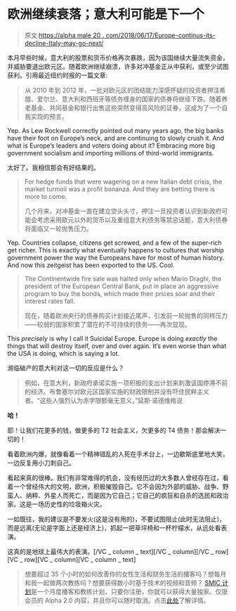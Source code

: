 # 欧洲继续衰落；意大利可能是下一个

> 原文:[https://alpha male 20 . com/2018/06/17/Europe-continus-its-decline-Italy-may-go-next/](https://alphamale20.com/2018/06/17/europe-continues-its-decline-italy-may-go-next/)

本月早些时候，意大利的股票和货币价格再次暴跌，因为该国继续大量流失资金，并威胁要退出欧元区。随着欧洲继续崩溃，许多对冲基金正从中获利，或至少试图获利。引用最近纽约时报的一篇文章:

> 从 2010 年到 2012 年，一批对欧元区的团结能力深感怀疑的投资者押注希腊、爱尔兰、意大利和西班牙等债务缠身的国家的债券将继续下跌。随着养老基金、共同基金和银行出售这些突然变得高风险的证券，这成为了一个自我实现的预言。

Yep. As Lew Rockwell correctly pointed out many years ago, the big banks have their foot on Europe’s neck, and are continuing to slowly crush it. And what is Europe’s leaders and voters doing about it? Embracing more big government socialism and importing millions of third-world immigrants.

太好了。我相信那会有好结果的。

> For hedge funds that were wagering on a new Italian debt crisis, the market turmoil was a profit bonanza. And they are betting there is more to come.
> 
> 几个月来，对冲基金一直在建立空头头寸，押注一旦投资者认识到新政府可能会考虑采用欧元以外的货币以及重组意大利债务等禁忌话题，意大利债券将面临又一轮抛售压力。

Yep. Countries collapse, citizens get screwed, and a few of the super-rich get richer. This is exactly what eventually happens to cultures that worship government power the way the Europeans have for most of human history. And now this zeitgeist has been exported to the US. Cool.

> The Continentwide fire sale was halted only when Mario Draghi, the president of the European Central Bank, put in place an aggressive program to buy the bonds, which made their prices soar and their interest rates fall.
> 
> 现在，随着欧洲央行的债券购买计划接近尾声，引发前一轮抛售的同样压力——较弱的国家积累了潜在的不可持续的债务——再次显现。

This *precisely* is why I call it Suicidal Europe. Europe is doing *exactly* the things that will destroy itself, over and over again. It’s even worse than what the USA is doing, which is saying a lot.

濒临破产的意大利对这一切的反应是什么？

> 例如，在意大利，新政府承诺实施一项积极的支出计划来刺激该国停滞不前的经济。布鲁塞尔对欧元区国家实施的财政限制并没有吓住民粹主义者。“这些人强烈认为赤字限额毫无意义，”延斯·诺德维格说

**哈！**

耶！让我们花更多的钱，做更多的 T2 社会主义，欠更多的 T4 债务！那会解决一切的！

看着欧洲内爆，就像看着一个精神错乱的人死在手术台上，一边歇斯底里地大笑，一边反复用小刀刺自己。

看起来真的很棒。我们有非常难得的机会，没有经历过的大多数人曾经存在过，看着一个曾经伟大的文明，欧洲，积极摧毁自己。它不会因为外部的威胁、战争、野蛮人、纳粹、外星人而死亡，而是因为它自己；它自己的疯狂和自杀的选民和政治家。这是一场历史性的垃圾箱火灾。

一如既往，我的建议是不要发火(这是没有用的)，不要试图阻止(此时无法阻止)，而是远离(无论是字面上还是经济上)，抓起一把草坪椅和一杯柠檬水，从远处看表演。

这真的是地球上最伟大的表演。[/VC _ column _ text][/VC _ column][/VC _ row][VC _ row][VC _ column][VC _ column _ text]

> 想要超过 35 个小时的如何改善你的女性生活和财务生活的播客吗？想每月和我一起做两次教练吗？想要获得数小时基于技术的视频和音频？ [SMIC 计划](https://alphamale20.kartra.com/page/vIL17)是一个月度播客和教练计划，只要你注册，你就可以获得大量独家、仅限会员的 Alpha 2.0 内容，并且你可以随时取消。点击[此处](https://alphamale20.kartra.com/page/vIL17)了解详情。